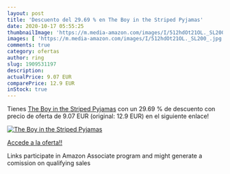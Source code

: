 ```yaml
---
layout: post
title: 'Descuento del 29.69 % en The Boy in the Striped Pyjamas'
date: 2020-10-17 05:55:25
thumbnailImage: 'https://m.media-amazon.com/images/I/512hdOt21OL._SL200_.jpg'
images: [ 'https://m.media-amazon.com/images/I/512hdOt21OL._SL200_.jpg' ]
comments: true
category: ofertas
author: ring
slug: 1909531197
description:
actualPrice: 9.07 EUR
comparePrice: 12.9 EUR
inStock: true
---
```


Tienes [The Boy in the Striped Pyjamas](https://www.amazon.es/dp/1909531197/?tag=tolees-21) con un 29.69 % de descuento con precio de oferta de 9.07 EUR (original: 12.9 EUR) en el siguiente enlace!

[![The Boy in the Striped Pyjamas](https://m.media-amazon.com/images/I/512hdOt21OL._SL200_.jpg)](https://www.amazon.es/dp/1909531197/?tag=tolees-21)

[Accede a la oferta!!](https://www.amazon.es/dp/1909531197/?tag=tolees-21)

Links participate in Amazon Associate program and might generate a comission on qualifying sales



